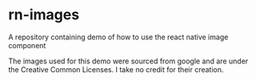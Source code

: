# rn-images

A repository containing demo of how to use the react native image component

The images used for this demo were sourced from google and are under the Creative Common Licenses. I take no credit for their creation.


